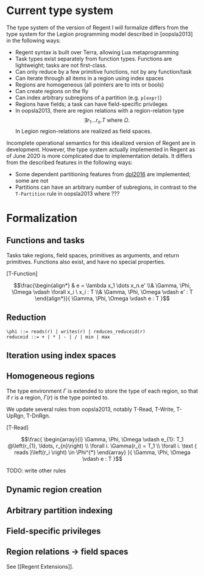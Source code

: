 # Current type system

The type system of the version of Regent I will formalize differs from the type system for the Legion programming model described in [oopsla2013] in the following ways:

- Regent syntax is built over Terra, allowing Lua metaprogramming
- Task types exist separately from function types. Functions are lightweight; tasks are not first-class.
- Can only reduce by a few primitive functions, not by any function/task
- Can iterate through all items in a region using index spaces
- Regions are homogeneous (all pointers are to ints or bools)
- Can create regions on the fly
- Can index arbitrary subregions of a partition (e.g. `p[expr]`)
- Regions have fields; a task can have field-specific privileges
- In oopsla2013, there are region relations with a region-relation type $$\exists r_1 \dots r_n.T \text{ where } \Omega.$$ In Legion region-relations are realized as field spaces.

Incomplete operational semantics for this idealized version of Regent are in development. However, the type system actually implemented in Regent as of June 2020 is more complicated due to implementation details. It differs from the described features in the following ways:

- Some dependent partitioning features from [dpl2016] are implemented; some are not
- Partitions can have an arbitrary number of subregions, in contrast to the `T-Partition` rule in oopsla2013 where ???

# Formalization

## Functions and tasks

Tasks take regions, field spaces, primitives as arguments, and return primitives. Functions also exist, and have no special properties.

\[T-Function]

$$\frac{\begin{align*}
& e = \lambda x_1 \dots x_n.e'
\\& \Gamma, \Phi, \Omega \vdash \forall x_i \ x_i : T
\\& \Gamma, \Phi, \Omega \vdash e' : T
\end{align*}}{
\Gamma, \Phi, \Omega \vdash e : T
}$$

## Reduction

```
\phi ::= reads(r) | writes(r) | reduces_reduceid(r)
reduceid ::= + | * | - | / | min | max
```

## Iteration using index spaces

## Homogeneous regions

The type environment $\Gamma$ is extended to store the type of each region, so that if $r$ is a region, $\Gamma(r)$ is the type pointed to.

We update several rules from oopsla2013, notably T-Read, T-Write, T-UpRgn, T-DnRgn.

\[T-Read]

$$\frac{
\begin{array}{l}
\Gamma, \Phi, \Omega \vdash e_{1}: T_1 @\left(r_{1}, \ldots, r_{n}\right) \\
\forall i. \Gamma(r_i) = T_1 \\
\forall i. \text { reads }\left(r_i \right) \in \Phi^{*}
\end{array}
}{
\Gamma, \Phi, \Omega \vdash e : T
}$$

TODO: write other rules

## Dynamic region creation

## Arbitrary partition indexing

## Field-specific privileges

## Region relations -> field spaces

See [[Regent Extensions]].

[dpl2016]: https://legion.stanford.edu/pdfs/dpl2016.pdf

